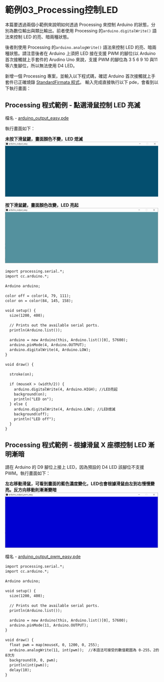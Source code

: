 # 範例03\_Processing控制LED

本篇要透過兩個小範例來說明如何透過 Processing 來控制 Arduino 的狀態，分別為數位輸出與類比輸出。前者使用 Processing 的<code>arduino.digitalWrite()</code> 語法來控制 LED 的亮、暗兩種狀態。

後者則使用 Processing 的<code>arduino.analogWrite()</code> 語法來控制 LED 的亮、暗兩種狀態。請注意後者在 Arduino 上須把 LED 接在支援 PWM 的腳位(以 Arduino 首次接觸就上手套件的 Arudino Uno 來說，支援 PWM 的腳位為 3 5 6 9 10 與11 等六隻腳位，所以無法使用 D4 LED。

新增一個 Processing 專案，並輸入以下程式碼，確認 Arduino 首次接觸就上手套件已正確燒錄 [StandardFirmata 程式](https://www.arduino.cc/en/reference/firmata)。 輸入完成直接執行以下 pde，會看到以下執行畫面：

## Processing 程式範例 - 點選滑鼠控制 LED 亮滅

檔名 - [arduino_output_easy.pde](https://github.com/cavedunissin/boson/tree/master/processing_arduino/example/arduino_output_easy)   

執行畫面如下：

**未按下滑鼠鍵，畫面顏色不變，LED 熄滅**  
<img src=../.gitbook/assets/processing_arduino_ex03_01.png width="500" height="">

**按下滑鼠鍵，畫面顏色改變，LED 亮起**  
<img src=../.gitbook/assets/processing_arduino_ex03_02.png width="500" height="">

```text
import processing.serial.*;
import cc.arduino.*;

Arduino arduino;

color off = color(4, 79, 111);
color on = color(84, 145, 158);

void setup() {
  size(1200, 400);

  // Prints out the available serial ports.
  println(Arduino.list());

  arduino = new Arduino(this, Arduino.list()[0], 57600);
  arduino.pinMode(4, Arduino.OUTPUT);
  arduino.digitalWrite(4, Arduino.LOW);
}

void draw() {

  stroke(on);

  if (mouseX > (width/2)) {
    arduino.digitalWrite(4, Arduino.HIGH); //LED亮起
    background(on);
    println("LED on");
  } else {
    arduino.digitalWrite(4, Arduino.LOW); //LED熄滅
    background(off);
    println("LED off");
  }
}
```

## Processing 程式範例 - 根據滑鼠 X 座標控制 LED 漸明漸暗

請在 Arduino 的 D9 腳位上接上 LED，因為預設的 D4 LED 該腳位不支援 PWM。執行畫面如下：

**左右移動滑鼠，可看到畫面的藍色濃度變化，LED也會根據滑鼠由左到右慢慢變亮。反方向移動則漸漸變暗**  
<img src=../.gitbook/assets/processing_arduino_ex03_03.png width="500" height="">

檔名 - [arduino_output_pwm_easy.pde](https://github.com/cavedunissin/boson/tree/master/processing_arduino/example/arduino_output_pwm_easy)   

```text
import processing.serial.*;
import cc.arduino.*;

Arduino arduino;

void setup() {
  size(1200, 400);

  // Prints out the available serial ports.
  println(Arduino.list());

  arduino = new Arduino(this, Arduino.list()[0], 57600);
  arduino.pinMode(11, Arduino.OUTPUT);
}

void draw() {
  float pwm = map(mouseX, 0, 1200, 0, 255);
  arduino.analogWrite(11, int(pwm));  //本語法可接受的數值範圍為 0-255，2的8次方
  background(0, 0, pwm);
  println(int(pwm));
  delay(10);
}
```
